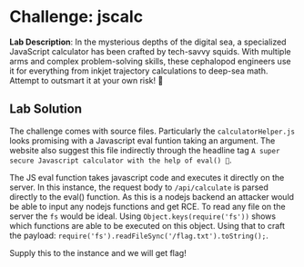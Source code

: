 # Challenge: jscalc

**Lab Description**: In the mysterious depths of the digital sea, a specialized JavaScript calculator has been crafted by tech-savvy squids. With multiple arms and complex problem-solving skills, these cephalopod engineers use it for everything from inkjet trajectory calculations to deep-sea math. Attempt to outsmart it at your own risk! 🦑

## Lab Solution

The challenge comes with source files. Particularly the `calculatorHelper.js` looks promising with a Javascript eval funtion taking an argument. The website also suggest this file indirectly through the headline tag `A super secure Javascript calculator with the help of eval() 🤮`.

The JS eval function takes javascript code and executes it directly on the server. In this instance, the request body to `/api/calculate` is parsed directly to the eval() function. As this is a nodejs backend an attacker would be able to input any nodejs functions and get RCE. To read any file on the server the `fs` would be ideal. Using `Object.keys(require('fs'))` shows which functions are able to be executed on this object. Using that to craft the payload: `require('fs').readFileSync('/flag.txt').toString();`.

Supply this to the instance and we will get flag!
